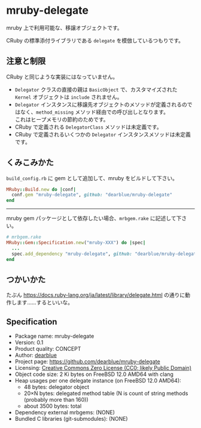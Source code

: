 # mruby-delegate

mruby 上で利用可能な、移譲オブジェクトです。

CRuby の標準添付ライブラリである `delegate` を模倣しているつもりです。


## 注意と制限

CRuby と同じような実装にはなっていません。

  - `Delegator` クラスの直接の親は `BasicObject` で、カスタマイズされた `Kernel` オブジェクトは `include` されません。
  - `Delegator` インスタンスに移譲先オブジェクトのメソッドが定義されるのではなく、`method_missing` メソッド経由での呼び出しとなります。  
    これはヒープメモリの節約のためです。
  - CRuby で定義される `DelegatorClass` メソッドは未定義です。
  - CRuby で定義されるいくつかの `Delegator` インスタンスメソッドは未定義です。


## くみこみかた

`build_config.rb` に gem として追加して、mruby をビルドして下さい。

```ruby
MRuby::Build.new do |conf|
  conf.gem "mruby-delegate", github: "dearblue/mruby-delegate"
end
```

- - - -

mruby gem パッケージとして依存したい場合、`mrbgem.rake` に記述して下さい。

```ruby
# mrbgem.rake
MRuby::Gem::Specification.new("mruby-XXX") do |spec|
  ...
  spec.add_dependency "mruby-delegate", github: "dearblue/mruby-delegate"
end
```


## つかいかた

たぶん <https://docs.ruby-lang.org/ja/latest/library/delegate.html> の通りに動作します……するといいな。


## Specification

  - Package name: mruby-delegate
  - Version: 0.1
  - Product quality: CONCEPT
  - Author: [dearblue](https://github.com/dearblue)
  - Project page: <https://github.com/dearblue/mruby-delegate>
  - Licensing: [Creative Commons Zero License (CC0; likely Public Domain)](LICENSE)
  - Object code size: 2 Ki bytes on FreeBSD 12.0 AMD64 with clang
  - Heap usages per one delegate instance (on FreeBSD 12.0 AMD64):
      - 48 bytes: delegator object
      - 20×N bytes: delegated method table (N is count of string methods (probably more than 160))
      - about 3500 bytes: total
  - Dependency external mrbgems: (NONE)
  - Bundled C libraries (git-submodules): (NONE)
